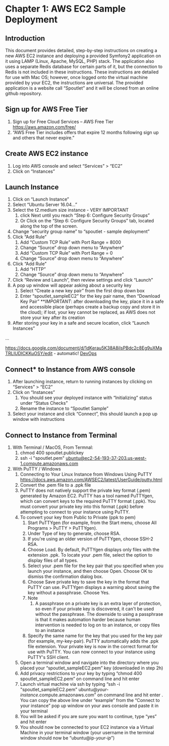 # Chapter 1: AWS EC2 Sample Deployment

## Introduction
This document provides detailed, step-by-step instructions on creating a new AWS EC2 instance and deploying a provided Symfony2 application on it using LAMP (Linux, Apache, MySQL, PHP) stack. The application also uses a separate Redis database for certain parts of it, but the connection to Redis is not included in these instructions. These instructions are detailed for use with Mac OS; however, once logged onto the virtual machine provided by your EC2, the instructions are universal. The provided application is a website call “Spoutlet” and it will be cloned from an online github repository.

## Sign up for AWS Free Tier 
1. Sign up for Free Cloud Services – AWS Free Tier https://aws.amazon.com/free/
1. “AWS Free Tier includes offers that expire 12 months following sign up and others that never expire.”

## Create AWS EC2 instance
1. Log into AWS console and select “Services” > “EC2”
1. Click on “Instances”

## Launch Instance
1. Click on “Launch Instance”
1. Select “Ubuntu Server 16.04...”
1. Select the t2.medium size instance - VERY IMPORTANT
   1. click Next until you reach “Step 6: Configure Security Groups”
   1. Or Click on the “Step 6: Configure Security Groups” tab, located along the top of the screen.
1. Change “security group name” to “spoutlet - sample deployment”
1. Click “Add Rule”
   1. Add “Custom TCP Rule” with Port Range = 8000
   1. Change “Source” drop down menu to “Anywhere”
   1. Add “Custom TCP Rule” with Port Range = 0
   1. Change “Source” drop down menu to “Anywhere”
1. Click “Add Rule”
   1. Add “HTTP”
   1. Change “Source” drop down menu to “Anywhere”
1. Click “Review and Launch”, then review settings and click “Launch”
1. A pop up window will appear asking about a security key
   1. Select “Create a new key pair” from the first drop down box
   1. Enter “spoutlet_sampleEC2” for the key pair name, then “Download Key Pair”
   ***IMPORTANT*: after downloading the key, place it in a safe and accessible place (perhaps create a backup copy and store it in the cloud); if lost, your key cannot be replaced, as AWS does not store your key after its creation
1. After storing your key in a safe and secure location, click “Launch Instances”



...

https://docs.google.com/document/d/1dKerau5K38A8iIsPBdc2c8Eg9uXMaTRLIUDICKKuOSY/edit - automatic!
[DevOps](https://docs.google.com/document/d/1dKerau5K38A8iIsPBdc2c8Eg9uXMaTRLIUDICKKuOSY/edit)


## Connect* to Instance from AWS console
1. After launching instance, return to running instances by clicking on “Services” > “EC2”
1. Click on “Instances”
   1. You should see your deployed instance with “Initializing” status under “Status Checks”
   1. Rename the instance to “Spoutlet Sample”
1. Select your instance and click “Connect”, this should launch a pop up window with instructions

## Connect to Instance from Terminal
1. With Terminal  / MacOS, From Termnal: 
   1. chmod 400 spoutlet.publickey
   1. ssh -i "spoutlet.pem" ubuntu@ec2-54-193-37-203.us-west-1.compute.amazonaws.com
1. With PuTTY / Windows 
   1. Connecting to Your Linux Instance from Windows Using PuTTY https://docs.aws.amazon.com/AWSEC2/latest/UserGuide/putty.html 
   1. Convert the .pem file to a .ppk file
   1. PuTTY does not natively support the private key format (.pem) generated by Amazon EC2. PuTTY has a tool named PuTTYgen, which can convert keys to the required PuTTY format (.ppk). You must convert your private key into this format (.ppk) before attempting to connect to your instance using PuTTY.
   1. To convert your key from Public to Private (ppk to pem)
      1. Start PuTTYgen (for example, from the Start menu, choose All Programs > PuTTY > PuTTYgen).            
      1. Under Type of key to generate, choose RSA.    
      1. If you're using an older version of PuTTYgen, choose SSH-2 RSA.                    
      1. Choose Load. By default, PuTTYgen displays only files with the extension .ppk. To locate your .pem file, select the option to display files of all types. 
      1. Select your .pem file for the key pair that you specified when you launch your instance, and then choose                             Open. Choose OK to dismiss the confirmation dialog box.                    
      1. Choose Save private key to save the key in the format that PuTTY can use. PuTTYgen displays a warning about saving the key without a passphrase. Choose Yes.
      1. Note
         1. A passphrase on a private key is an extra layer of protection, so even if your private key is discovered, it can't be used without the passphrase. The downside to using a passphrase is that it makes automation harder because human intervention is needed to log on to an instance, or copy files to an instance                    
       1. Specify the same name for the key that you used for the key pair (for example, my-key-pair). PuTTY automatically adds the .ppk file extension. Your private key is now in the correct format for use with PuTTY. You can now connect to your instance using PuTTY's SSH client.
    1. Open a terminal window and navigate into the directory where you placed your “spoutlet_sampleEC2.pem” key (downloaded in step 2h)
    1. Add privacy restrictions to your key by typing “chmod 400 spoutlet_sampleEC2.pem” on command line and hit enter
    1. Launch virtual machine via ssh by typing “ssh -i "spoutlet_sampleEC2.pem" ubuntu@*your-instance*.compute.amazonaws.com” on command line and hit enter . You can copy the above line under “example” from the “Connect to your instance” pop up window on your aws console and paste it in your terminal
    1. You will be asked if you are sure you want to continue, type “yes” and hit enter
    1. You should now be connected to your EC2 instance via a Virtual Machine in your terminal window (your username in the terminal window should now be “ubuntu@ip-*your-ip*”)



